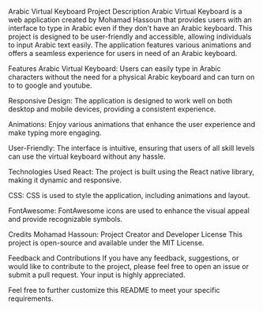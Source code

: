 Arabic Virtual Keyboard
Project Description
Arabic Virtual Keyboard is a web application created by Mohamad Hassoun that provides users with an interface to type in Arabic even if they don't have an Arabic keyboard. This project is designed to be user-friendly and accessible, allowing individuals to input Arabic text easily. The application features various animations and offers a seamless experience for users in need of an Arabic keyboard.

 
Features
Arabic Virtual Keyboard: Users can easily type in Arabic characters without the need for a physical Arabic keyboard and can turn on to to google and youtube.

Responsive Design: The application is designed to work well on both desktop and mobile devices, providing a consistent experience.

Animations: Enjoy various animations that enhance the user experience and make typing more engaging.

User-Friendly: The interface is intuitive, ensuring that users of all skill levels can use the virtual keyboard without any hassle.

Technologies Used
React: The project is built using the React native library, making it dynamic and responsive.

CSS: CSS is used to style the application, including animations and layout.

FontAwesome: FontAwesome icons are used to enhance the visual appeal and provide recognizable symbols.

Credits
Mohamad Hassoun: Project Creator and Developer
License
This project is open-source and available under the MIT License.

Feedback and Contributions
If you have any feedback, suggestions, or would like to contribute to the project, please feel free to open an issue or submit a pull request. Your input is highly appreciated.

Feel free to further customize this README to meet your specific requirements.